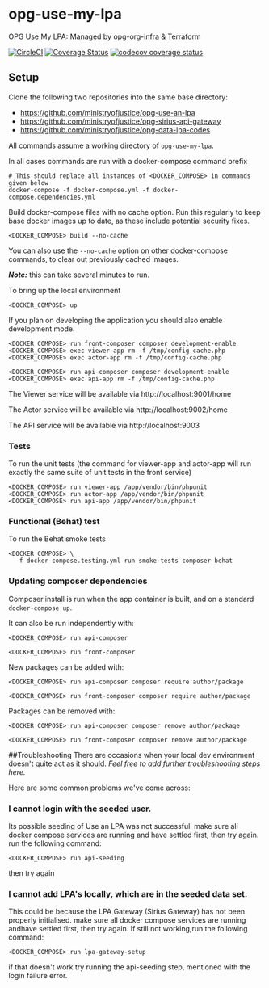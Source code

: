 # opg-use-my-lpa

OPG Use My LPA: Managed by opg-org-infra &amp; Terraform

[![CircleCI](https://circleci.com/gh/ministryofjustice/opg-use-an-lpa.svg?style=svg)](https://circleci.com/gh/ministryofjustice/opg-use-an-lpa)
[![Coverage Status](https://coveralls.io/repos/github/ministryofjustice/opg-use-an-lpa/badge.svg?branch=master)](https://coveralls.io/github/ministryofjustice/opg-use-an-lpa?branch=master)
[![codecov coverage status](https://codecov.io/gh/ministryofjustice/opg-use-an-lpa/branch/master/graph/badge.svg)](https://codecov.io/gh/ministryofjustice/opg-use-an-lpa)
## Setup

Clone the following two repositories into the same base directory:

- https://github.com/ministryofjustice/opg-use-an-lpa
- https://github.com/ministryofjustice/opg-sirius-api-gateway
- https://github.com/ministryofjustice/opg-data-lpa-codes

All commands assume a working directory of `opg-use-my-lpa`.

In all cases commands are run with a docker-compose command prefix

```shell
# This should replace all instances of <DOCKER_COMPOSE> in commands given below
docker-compose -f docker-compose.yml -f docker-compose.dependencies.yml
```

Build docker-compose files with no cache option.
Run this regularly to keep base docker images up to date,
as these include potential security fixes.

```shell
<DOCKER_COMPOSE> build --no-cache
```

You can also use the `--no-cache` option on other docker-compose commands,
to clear out previously cached images.

***Note:*** this can take several minutes to run.

To bring up the local environment

```shell
<DOCKER_COMPOSE> up
```

If you plan on developing the application you should also enable development mode.

```shell
<DOCKER_COMPOSE> run front-composer composer development-enable
<DOCKER_COMPOSE> exec viewer-app rm -f /tmp/config-cache.php
<DOCKER_COMPOSE> exec actor-app rm -f /tmp/config-cache.php

<DOCKER_COMPOSE> run api-composer composer development-enable
<DOCKER_COMPOSE> exec api-app rm -f /tmp/config-cache.php
```

The Viewer service will be available via http://localhost:9001/home

The Actor service will be available via http://localhost:9002/home

The API service will be available via http://localhost:9003

### Tests

To run the unit tests (the command for viewer-app and actor-app will run exactly the same suite of unit tests in the front service)

```shell
<DOCKER_COMPOSE> run viewer-app /app/vendor/bin/phpunit
<DOCKER_COMPOSE> run actor-app /app/vendor/bin/phpunit
<DOCKER_COMPOSE> run api-app /app/vendor/bin/phpunit
```

### Functional (Behat) test

To run the Behat smoke tests

```shell
<DOCKER_COMPOSE> \
  -f docker-compose.testing.yml run smoke-tests composer behat
```

### Updating composer dependencies

Composer install is run when the app container is built, and on a standard `docker-compose up`.

It can also be run independently with:

```shell
<DOCKER_COMPOSE> run api-composer

<DOCKER_COMPOSE> run front-composer
```

New packages can be added with:

```shell
<DOCKER_COMPOSE> run api-composer composer require author/package

<DOCKER_COMPOSE> run front-composer composer require author/package
```

Packages can be removed with:

```shell
<DOCKER_COMPOSE> run api-composer composer remove author/package

<DOCKER_COMPOSE> run front-composer composer remove author/package
```

##Troubleshooting
There are occasions when your local dev environment doesn't quite act as it should.
_Feel free to add further troubleshooting steps here._

Here are some common problems we've come across:

### I cannot login with the seeded user.

Its possible seeding of Use an LPA was not successful.
make sure all docker compose services are running and have settled first, then try again.
run the following command:
```shell
<DOCKER_COMPOSE> run api-seeding
```
then try again

### I cannot add  LPA's locally, which are in the seeded data set.

This could be because the LPA Gateway (Sirius Gateway) has not been properly initialised.
make sure all docker compose services are running andhave settled first, then try again.
If still not working,run the following command:
```shell
<DOCKER_COMPOSE> run lpa-gateway-setup
```
if that doesn't work try running the api-seeding step, mentioned with the login failure error.
